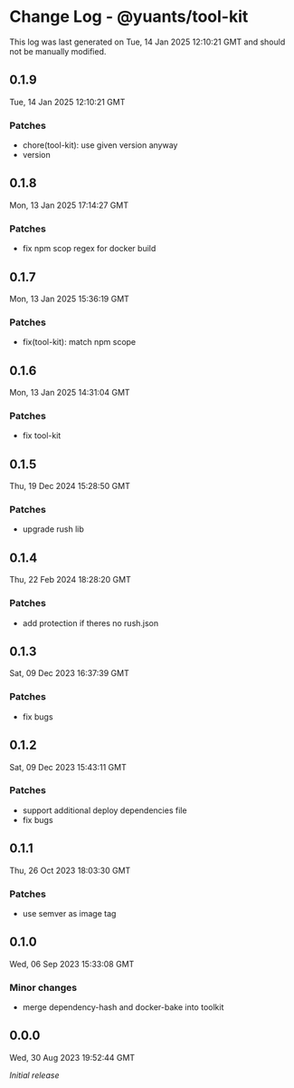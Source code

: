 # Change Log - @yuants/tool-kit

This log was last generated on Tue, 14 Jan 2025 12:10:21 GMT and should not be manually modified.

## 0.1.9
Tue, 14 Jan 2025 12:10:21 GMT

### Patches

- chore(tool-kit): use given version anyway
- version

## 0.1.8
Mon, 13 Jan 2025 17:14:27 GMT

### Patches

- fix npm scop regex for docker build

## 0.1.7
Mon, 13 Jan 2025 15:36:19 GMT

### Patches

- fix(tool-kit): match npm scope

## 0.1.6
Mon, 13 Jan 2025 14:31:04 GMT

### Patches

- fix tool-kit

## 0.1.5
Thu, 19 Dec 2024 15:28:50 GMT

### Patches

- upgrade rush lib

## 0.1.4
Thu, 22 Feb 2024 18:28:20 GMT

### Patches

- add protection if theres no rush.json

## 0.1.3
Sat, 09 Dec 2023 16:37:39 GMT

### Patches

- fix bugs

## 0.1.2
Sat, 09 Dec 2023 15:43:11 GMT

### Patches

- support additional deploy dependencies file
- fix bugs

## 0.1.1
Thu, 26 Oct 2023 18:03:30 GMT

### Patches

- use semver as image tag

## 0.1.0
Wed, 06 Sep 2023 15:33:08 GMT

### Minor changes

- merge dependency-hash and docker-bake into toolkit

## 0.0.0
Wed, 30 Aug 2023 19:52:44 GMT

_Initial release_

